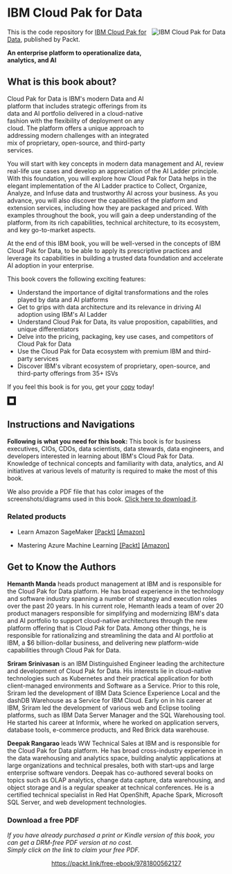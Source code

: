 


# IBM Cloud Pak for Data

<a href="https://www.packtpub.com/product/IBM-Cloud-Pak-for-Data/9781800562127?utm_source=github&utm_medium=repository&utm_campaign=9781800562127"><img src="https://static.packt-cdn.com/products/9781800562127/cover/smaller" alt="IBM Cloud Pak for Data" height="256px" align="right"></a>

This is the code repository for [IBM Cloud Pak for Data](https://www.packtpub.com/product/IBM-Cloud-Pak-for-Data/9781800562127?utm_source=github&utm_medium=repository&utm_campaign=9781800562127), published by Packt.

**An enterprise platform to operationalize data, analytics, and AI**

## What is this book about?
Cloud Pak for Data is IBM's modern Data and AI platform that includes strategic offerings from its data and AI portfolio delivered in a cloud-native fashion with the flexibility of deployment on any cloud. The platform offers a unique approach to addressing modern challenges with an integrated mix of proprietary, open-source, and third-party services.

You will start with key concepts in modern data management and AI, review real-life use cases and develop an appreciation of the AI Ladder principle. With this foundation, you will explore how Cloud Pak for Data helps in the elegant implementation of the AI Ladder practice to Collect, Organize, Analyze, and Infuse data and trustworthy AI across your business. As you advance, you will also discover the capabilities of the platform and extension services, including how they are packaged and priced. With examples throughout the book, you will gain a deep understanding of the platform, from its rich capabilities, technical architecture, to its ecosystem, and key go-to-market aspects.

At the end of this IBM book, you will be well-versed in the concepts of IBM Cloud Pak for Data, to be able to apply its prescriptive practices and leverage its capabilities in building a trusted data foundation and accelerate AI adoption in your enterprise.

This book covers the following exciting features:
* Understand the importance of digital transformations and the roles played by data and AI platforms
* Get to grips with data architecture and its relevance in driving AI adoption using IBM's AI Ladder
* Understand Cloud Pak for Data, its value proposition, capabilities, and unique differentiators
* Delve into the pricing, packaging, key use cases, and competitors of Cloud Pak for Data
* Use the Cloud Pak for Data ecosystem with premium IBM and third-party services
* Discover IBM's vibrant ecosystem of proprietary, open-source, and third-party offerings from 35+ ISVs

If you feel this book is for you, get your [copy](https://www.amazon.com/dp/1800562128) today!

<a href="https://www.packtpub.com/?utm_source=github&utm_medium=banner&utm_campaign=GitHubBanner"><img src="https://raw.githubusercontent.com/PacktPublishing/GitHub/master/GitHub.png" 
alt="https://www.packtpub.com/" border="5" /></a>

## Instructions and Navigations

**Following is what you need for this book:**
This book is for business executives, CIOs, CDOs, data scientists, data stewards, data engineers, and developers interested in learning about IBM's Cloud Pak for Data. Knowledge of technical concepts and familiarity with data, analytics, and AI initiatives at various levels of maturity is required to make the most of this book.

We also provide a PDF file that has color images of the screenshots/diagrams used in this book. [Click here to download it](https://static.packt-cdn.com/downloads/9781800562127_ColorImages.pdf).

### Related products
* Learn Amazon SageMaker [[Packt]](https://www.packtpub.com/product/learn-amazon-sagemaker/9781800208919?utm_source=github&utm_medium=repository&utm_campaign=9781800208919) [[Amazon]](https://www.amazon.com/dp/180020891X)

* Mastering Azure Machine Learning [[Packt]](https://www.packtpub.com/product/mastering-azure-machine-learning/9781789807554?utm_source=github&utm_medium=repository&utm_campaign=9781789807554) [[Amazon]](https://www.amazon.com/dp/1789807557)


## Get to Know the Authors
**Hemanth Manda**
heads product management at IBM and is responsible for the Cloud Pak for Data platform. He has broad experience in the technology and software industry spanning a number of strategy and execution roles over the past 20 years. In his current role, Hemanth leads a team of over 20 product managers responsible for simplifying and modernizing IBM's data and AI portfolio to support cloud-native architectures through the new platform offering that is Cloud Pak for Data. Among other things, he is responsible for rationalizing and streamlining the data and AI portfolio at IBM, a $6 billion-dollar business, and delivering new platform-wide capabilities through Cloud Pak for Data.

**Sriram Srinivasan**
 is an IBM Distinguished Engineer leading the architecture and development of Cloud Pak for Data. His interests lie in cloud-native technologies such as Kubernetes and their practical application for both client-managed environments and Software as a Service. Prior to this role, Sriram led the development of IBM Data Science Experience Local and the dashDB Warehouse as a Service for IBM Cloud. Early on in his career at IBM, Sriram led the development of various web and Eclipse tooling platforms, such as IBM Data Server Manager and the SQL Warehousing tool. He started his career at Informix, where he worked on application servers, database tools, e-commerce products, and Red Brick data warehouse.

**Deepak Rangarao**
leads WW Technical Sales at IBM and is responsible for the Cloud Pak for Data platform. He has broad cross-industry experience in the data warehousing and analytics space, building analytic applications at large organizations and technical presales, both with start-ups and large enterprise software vendors. Deepak has co-authored several books on topics such as OLAP analytics, change data capture, data warehousing, and object storage and is a regular speaker at technical conferences. He is a certified technical specialist in Red Hat OpenShift, Apache Spark, Microsoft SQL Server, and web development technologies.

### Download a free PDF

 <i>If you have already purchased a print or Kindle version of this book, you can get a DRM-free PDF version at no cost.<br>Simply click on the link to claim your free PDF.</i>
<p align="center"> <a href="https://packt.link/free-ebook/9781800562127">https://packt.link/free-ebook/9781800562127 </a> </p>